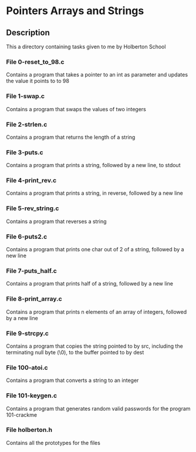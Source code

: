 # Pointers Arrays and Strings

## Description

This a directory containing tasks given to me by Holberton School

### File 0-reset_to_98.c

Contains a program that takes a pointer to an int as parameter and updates the
value it points to to 98

### File 1-swap.c

Contains a program that swaps the values of two integers

### File 2-strlen.c

Contains a program that returns the length of a string

### File 3-puts.c

Contains a program that prints a string, followed by a new line, to stdout

### File 4-print_rev.c

Contains a program that prints a string, in reverse, followed by a new line

### File 5-rev_string.c

Contains a program that reverses a string

### File 6-puts2.c

Contains a program that prints one char out of 2 of a string, followed by a new
line

### File 7-puts_half.c

Contains a program that prints half of a string, followed by a new line

### File 8-print_array.c

Contains a program that prints n elements of an array of integers, followed by a
new line

### File 9-strcpy.c

Contains a program that copies the string pointed to by src, including the
terminating null byte (\0), to the buffer pointed to by dest

### File 100-atoi.c

Contains a program that converts a string to an integer

### File 101-keygen.c

Contains a program that generates random valid passwords for the program
101-crackme

### File holberton.h

Contains all the prototypes for the files